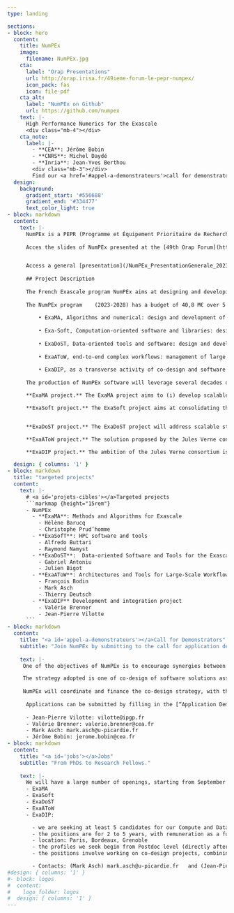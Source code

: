 ```yaml
---
type: landing

sections:
- block: hero
  content:
    title: NumPEx
    image:
      filename: NumPEx.jpg
    cta:
      label: "Orap Presentations"
      url: http://orap.irisa.fr/49ieme-forum-le-pepr-numpex/
      icon_pack: fas
      icon: file-pdf
    cta_alt:
      label: "NumPEx on Github"
      url: https://github.com/numpex
    text: |-
      High Performance Numerics for the Exascale
      <div class="mb-4"></div>
    cta_note:
      label: |-
        - **CEA**: Jérôme Bobin
        - **CNRS**: Michel Daydé
        - **Inria**: Jean-Yves Berthou
        <div class="mb-3"></div>
        Find our <a href='#appel-a-demonstrateurs'>call for demonstrators</a>.
  design:
    background:
      gradient_start: '#556688'
      gradient_end: '#334477'
      text_color_light: true
- block: markdown
  content:
    text: |-
      NumPEx is a PEPR (Programme et Équipement Prioritaire de Recherche) on the Exascale, financed by the [France2030](https://www.economie.gouv.fr/france-2030#) investment program.
      
      Acces the slides of NumPEx presented at the [49th Orap Forum](http://orap.irisa.fr/49ieme-forum-le-pepr-numpex/).


      Access a general [presentation](/NumPEx_PresentationGenerale_20230117.pdf)
      
      ## Project Description
      
      The French Exascale program NumPEx aims at designing and developing the software components that will equip future exascale machines and  preparing the major scientific and industrial application domains to fully exploit the capabilities of these machines. NumPEx will therefore contribute to the Jules Verne consortium response to the next EuroHPC call for expressions of interest (AMI), with a view to hosting and operating at TGCC one of the two European exascale machines planned in Europe by 2025. The NUMPEX program contributes to the constitution of a set of tools, software, applications and also sovereign training that will allow France to remain one of the leaders in the field by developing a national Exascale ecosystem coordinated with the European strategy and to allow Europe to be in the forefront of the international competition.
      
      The NumPEx program	(2023-2028) has a budget of 40,8 M€ over 5 years. It is structured around 5 integrated projects:
      
          • ExaMA, Algorithms and numerical: design and development of next-generation scalable algorithms, numerical methods for high performance numerical (computing, AI, data processing) ; 
          
          • Exa-Soft, Computation-oriented software and libraries: design and development of software, libraries and tools dedicated to massive, accelerated and heterogeneous parallelism by coupling HPC, HPDA and AI approaches;
          
          • ExaDoST, Data-oriented tools and software: design and development of software solutions for data processing and analysis and the use of artificial intelligence in HPC environments;
          
          • ExaAToW, end-to-end complex workflows: management of large scale workflows composed of HPDA, AI, and HPC tasks that are distributed over the Exascale, HPC, and Data infrastructures.
          
          • ExaDIP, as a transverse activity of co-design and software productivity: co-design of strategic application demonstrators, development of representative proxy-apps and mini-apps,  design of modern agile software development methodologies and frameworks for the production of software development kits.
          
      The production of NumPEx software will leverage several decades of publicly funded French research and European and international efforts. To cite a few, some of the software, libraries, packages on which NumPEx software stack will be built are already well recognized and deployed: Scikit Learn, Pytorch, NetCDF, PDI, SIONlib, MUMPS, PETSc, Pleiades, Croco, Manta, Uranie, OpenTurns,  Hwloc, StarPU,  PAPI, Perf, PowerAPI,  Damaris., PaDaWan, (TBC).

      **ExaMA project.** The ExaMA project aims to (i) develop scalable numerical methods, algorithms, and implementations that, taking advantage of the exascale architectures, empower modeling, solving, assimilating model and data, optimizing and quantifying uncertainty, at levels that are unreachable at present; (ii) develop and contribute to software and toolbox libraries allowing to assemble specific critical reusable components, hiding the hardware complexity and exposing only the specific methodological interface (iii} to identify and co-design Methodological and Algorithmic Patterns at exascale that can be reused efficiently in large scale applications (eg in weather and climate forecasting and other societal, industrial and scientific challenges); (iv) to enable AI algorithms to reach Exascale performance, exploiting the methods from (i) and the libraries from (ii); and (iv) to provide demonstrators through mini-apps and proxy-apps that will be openly available and benchmarked on exascale systems.

      **ExaSoft project.** The ExaSoft project aims at consolidating the European Exascale software ecosystem by providing a coherent, exascale-ready software stack enabling HPC applications to efficiently exploit heterogeneous supercomputers featuring heavily accelerated compute nodes. The project will achieve breakthrough research advances in programming languages and models, code optimization, runtime systems, performance profiling and analysis, and numerical libraries to address major scientific challenges such as scalability, performance portability, heterogeneity, resilience and energy efficiency.  Many members of ExaSoft are deeply involved in the Joint Lab for Extreme-Scale Computing initiative (https://jlesc.github.io), which will ensure strong collaborations with European, Japanese and American exascale research projects.


      **ExaDoST project.** The ExaDoST project will address scalable storage and I/O, scalable in situ processing and scalable AI-analytics for complex hybrid, distributed workflows combining simulation, data processing and AI. While such challenges are now well identified at international level, ExaDoST will specifically build operational solutions based on European software technologies with high technology readiness levels, co-designed and validated with representative European applications (aiming to support, in particular, specific scenarios from the SKA research infrastructure). To ensure European needs are consistently taken into account in the roadmaps for building the data-oriented Exascale software stack, experimentation and validation on the most advanced infrastructure that will be made available by the Exascale supercomputer proposed by the Jules Verne consortium will be highly instrumental.

      **ExaAToW project.** The solution proposed by the Jules Verne consortium will ambition to embed the Exascale supercomputer inside a growing scientific datasphere spanning from edge devices to sovereign HPC systems. The Exa-AToW project aims at providing solutions for the efficient management of large scale workflows composed of HPDA, AI, and HPC tasks that are distributed over the Exascale, HPC, and Data infrastructures. ExaAToW focuses on effective end-to-end solutions, at scale, by considering not only functional dimensions such as workflows and data logistics but also resource federation governance, cybersecurity, energy, and sustainability. ExaAToW will build strong collaborations with major EU partners (Helmholtz, FZJ) and projects (eFlows4HPC). Furthermore, at a worldwide level, a continuation of the BDEC initiative (https://exascale.org/) will be led by the NumPEx program. 

      **ExaDIP project.** The ambition of the Jules Verne consortium is to deliver a capable exascale system integrating strategic exascale Computational Science and Engineering (CSE) applications and software technology innovations to address new science discoveries and critical challenges. The ExaDIP project focuses on an iterative participatory process — referred as a co-design process —  supported by a Computational and Data Team (CDT, evaluated at 70 FTEs, 6100 k€, for the 5 year duration of the program) and that defines and takes steps toward a new exascale software ecosystem driven by strategic CSE application demonstrators — some of them already identified as flagship codes for exascale in EuroHPC CoEs such as Excellerat, ChEESE, Hidalgo, MAX -- and cross-cutting algorithmic computational and communication patterns. This process emphasizes the adoption of modern agile software development methodologies, high-quality software components and frameworks that can be integrated and delivered in the form of Software Development Kits to accelerate the production of an Exascale software stack and the composition of next-generation sustainable CSE applications, improving software productivity and performance portability at an Exascale level. The ExaDIP co-design strategy introduces an intermediate application-driven aggregation layer and an important organisational and coordinating structure that should serve well the execution phase and reduce the overall complexity of the Jules Verne project. With that objective, we plan to develop strong synergies between the Computational and Data team (CDT) of the ExaDIP project and the pool of AST (application Support Team) proposed by the Jules Verne consortium. 

  design: { columns: '1' }
- block: markdown
  title: "targeted projects"
  content:
    text: |-
      # <a id='projets-cibles'></a>Targeted projects
      ```markmap {height="15rem"}
      - NumPEx
        - **ExaMA**: Methods and Algorithms for Exascale
          - Hélène Barucq
          - Christophe Prud’homme
        - **ExaSofT**: HPC software and tools
          - Alfredo Buttari
          - Raymond Namyst
        - **ExaDoST**:  Data-oriented Software and Tools for the Exascale
          - Gabriel Antoniu
          - Julien Bigot
        - **ExaAToW**: Architectures and Tools for Large-Scale Workflows
          - François Bodin
          - Mark Asch
          - Thierry Deutsch
        - **ExaDIP** Development and integration project
          - Valérie Brenner
          - Jean-Pierre Vilotte
      ```
- block: markdown
  content:
    title: "<a id='appel-a-demonstrateurs'></a>Call for Demonstrators"
    subtitle: "Join NumPEx by submitting to the call for application demonstrators."
    
    text: |-
     One of the objectives of NumPEx is to encourage synergies between research groups and application domains.

     The strategy adopted is one of co-design of software solutions associated with algorithmic motifs of computation and communication, and their integration to accelerate the development of application demonstrators.
     
     NumPEx will coordinate and finance the co-design strategy, with the application demonstrators, by a compute and data team (CDT) at the interface between research and application groups. An application demonstrator will be the result of a conjoint effort of the NumPEx teams and the application development teams.
      
      Applications can be submitted by filling in the [“Application Demonstrator” form](/AplicationDemonstrators-AD-form.docx) and sending them to
    
      - Jean-Pierre Vilotte: vilotte@ipgp.fr 
      - Valérie Brenner: valerie.brenner@cea.fr 
      - Mark Asch: mark.asch@u-picardie.fr
      - Jérôme Bobin: jerome.bobin@cea.fr
- block: markdown
  content:
    title: "<a id='jobs'></a>Jobs"
    subtitle: "From PhDs to Research Fellows."
    
    text: |-
      We will have a large number of openings, starting from September 2023, with the possibility of earlier dates. Each targeted project will publish calls for candidates.
      - ExaMA
      - ExaSoft
      - ExaDoST
      - ExaAToW
      - ExaDIP: 

        - we are seeking at least 5 candidates for our Compute and Data Team (CDT)
        - the positions are for 2 to 5 years, with remuneration as a function of experience
        - location: Paris, Bordeaux, Grenoble
        - the profiles we seek begin from Postdoc level (directly after a PhD), and extend to candidates with 3 to 5 years experience after their PhD
        - the positions involve working on co-design projects, combining upstream research performed in NumPEx's other target projects, with application development teams (see the call for Application Demonstrators above)

        - Contacts: (Mark Asch) mark.asch@u-picardie.fr   and (Jean-Pierre Vilotte) vilotte@igp.fr
#design: { columns: '1' }
#- block: logos
#  content:
#    logo_folder: logos
#  design: { columns: '1' }
---
```


